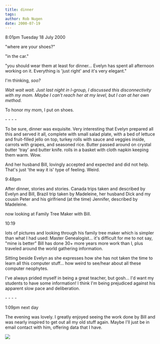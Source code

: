 ```yaml
---
title: dinner
tags: 
author: Rob Nugen
date: 2000-07-19
---
```


<p class=date>8:01pm Tuesday 18 July 2000</p>

<p>"where are your shoes?"

<p>"in the car."

<p>"you should wear them at least for dinner...  Evelyn has spent all afternoon working on it.  Everything is 'just right' and it's very elegant."

<p>I'm thinking, <em>soo?</em>  

<p><em>Wait wait wait.  Just last night in I-group, I discussed this disconnectivity with my mom.  Maybe I can't reach her at my level, but I can at her own method.</em>

<p>To  honor my mom, I put on shoes.

<p>- - - -

<p>To be sure, dinner was exquisite.  Very interesting that Evelyn prepared all this and served it all, complete with small salad plate, with a bed of lettuce and fruit-filled jello on top,  turkey rolls with sauce and veggies inside, carrots with grapes, and seasoned rice.  Butter passed around on crystal butter 'tray' and butter knife.   rolls in a basket with cloth napkin keeping them warm.  Wow.

<p>And her husband Bill, lovingly accepted and expected and did not help.  That's just 'the way it is' type of feeling.  Weird.

<p class=date>9:48pm</p>

<p>After dinner, stories and stories.  Canada trips taken and described by Evelyn and Bill, Brazil trip taken by Madeleine, her husband Dick and my cousin Peter and his girlfriend (at the time) Jennifer, described by Madeleine.

<p>now looking at Family Tree Maker with Bill.

<p class=date>10:19</p>

<p>lots of pictures and looking through his family tree maker which is simpler than what I had used: Master Genealogist...  it's difficult for me to not say, "mine is better"  Bill has done 30+ more years more work than I, plus traveled around the world gathering information.

<p>Sitting beside Evelyn as she expresses how she has not taken the time to learn all this computer stuff...  how weird to see/hear about all these computer neophytes.

<p>I've always prided myself in being a great teacher, but gosh...  I'd want my students to have some information! I think I'm being prejudiced against his apparent slow pace and deliberation.

<p>- - - -

<p class=date>1:09pm next day</p>

<p>The evening was lovely.  I greatly enjoyed seeing the work done by Bill and was nearly inspired to get out all my old stuff again.  Maybe I'll just be in email contact with him, offering data that I have.

<p><img src="/images/rob/wL-ROB.gif">

